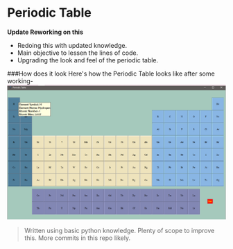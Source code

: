# Periodic Table
**Update Reworking on this**<br>
+ Redoing this with updated knowledge.<br>
+ Main objective to lessen the lines of code.<br>
+ Upgrading the look and feel of the periodic table.

###How does it look
Here's how the Periodic Table looks like after some working-
![Periodic](https://github.com/aloner-pro/Chemistry-tools/blob/master/new.png?raw=true)

>Written using basic python knowledge.
>Plenty of scope to improve this.
>More commits in this repo likely.
